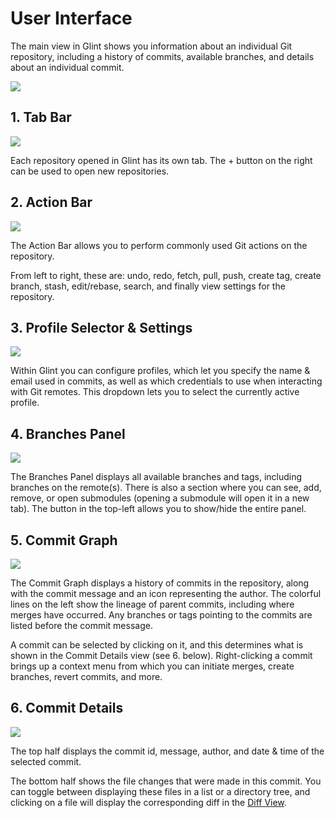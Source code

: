 # User Interface
The main view in Glint shows you information about an individual Git repository, including a history of commits, available branches, and details about an individual commit.

<img src="/assets/docs/user-interface-highlighted.png" class="fit-image">

## 1. Tab Bar
<img src="/assets/docs/ui-1.png" class="fit-image">

Each repository opened in Glint has its own tab. The + button on the right can be used to open new repositories.

## 2. Action Bar
<img src="/assets/docs/ui-2.png" class="fit-image">

The Action Bar allows you to perform commonly used Git actions on the repository.

From left to right, these are: undo, redo, fetch, pull, push, create tag, create branch, stash, edit/rebase, search, and finally view settings for the repository.

## 3. Profile Selector & Settings
<img src="/assets/docs/ui-3.png" class="fit-image">

Within Glint you can configure profiles, which let you specify the name & email used in commits, as well as which credentials to use when interacting with Git remotes. This dropdown lets you to select the currently active profile.

## 4. Branches Panel
<img src="/assets/docs/ui-4.png" class="fit-image">

The Branches Panel displays all available branches and tags, including branches on the remote(s). There is also a section where you can see, add, remove, or open submodules (opening a submodule will open it in a new tab). The button in the top-left allows you to show/hide the entire panel.

## 5. Commit Graph
<img src="/assets/docs/ui-5.png" class="fit-image">

The Commit Graph displays a history of commits in the repository, along with the commit message and an icon representing the author. The colorful lines on the left show the lineage of parent commits, including where merges have occurred. Any branches or tags pointing to the commits are listed before the commit message.

A commit can be selected by clicking on it, and this determines what is shown in the Commit Details view (see 6. below). Right-clicking a commit brings up a context menu from which you can initiate merges, create branches, revert commits, and more.

## 6. Commit Details
<img src="/assets/docs/ui-6.png" class="fit-image">

The top half displays the commit id, message, author, and date & time of the selected commit.

The bottom half shows the file changes that were made in this commit. You can toggle between displaying these files in a list or a directory tree, and clicking on a file will display the corresponding diff in the [Diff View](/docs/user_interface-diff_view).
